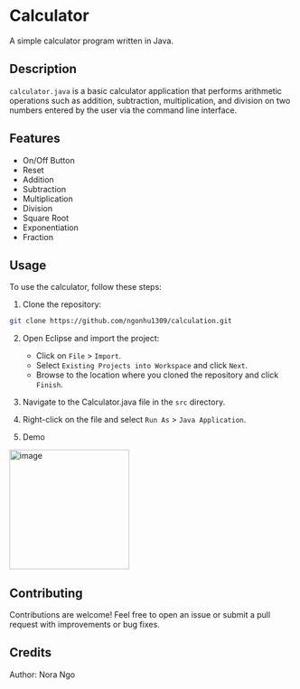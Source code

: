 # Calculator
A simple calculator program written in Java.

## Description

`calculator.java` is a basic calculator application that performs arithmetic operations such as addition, subtraction, multiplication, and division on two numbers entered by the user via the command line interface.

## Features

- On/Off Button
- Reset
- Addition
- Subtraction
- Multiplication
- Division
- Square Root
- Exponentiation
- Fraction

## Usage

To use the calculator, follow these steps:

1. Clone the repository:

```bash
git clone https://github.com/ngonhu1309/calculation.git
```

2. Open Eclipse and import the project:
    * Click on `File` > `Import`.
    * Select `Existing Projects into Workspace` and click `Next`.
    * Browse to the location where you cloned the repository and click `Finish`.
  
3. Navigate to the Calculator.java file in the `src` directory.
  
5. Right-click on the file and select `Run As` > `Java Application`.
  
7. Demo
<img width="212" alt="image" src="https://github.com/ngonhu1309/Calculation/assets/135569353/955ffe89-5779-46d0-9450-88742ec6ee28">

## Contributing
Contributions are welcome! Feel free to open an issue or submit a pull request with improvements or bug fixes.
## Credits
Author: Nora Ngo
